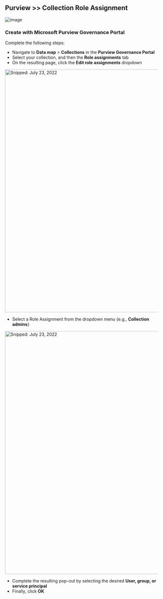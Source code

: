 ## Purview >> Collection Role Assignment

![image](https://user-images.githubusercontent.com/44923999/185973161-3cfb0848-9745-41f6-b4f5-e0e5eab830d9.png)

### Create with Microsoft Purview Governance Portal

Complete the following steps:

* Navigate to **Data map** > **Collections** in the **Purview Governance Portal**
*	Select your  collection, and then the **Role assignments** tab
*	On the resulting page, click the **Edit role assignments** dropdown

  <img src="https://user-images.githubusercontent.com/44923999/180605775-e8a86e27-0d56-4e6a-97bf-bbf3c28b6802.png" width="800" title="Snipped: July 23, 2022" />

*	Select a Role Assignment from the dropdown menu {e.g., **Collection admins**}

  <img src="https://user-images.githubusercontent.com/44923999/180605923-32bca4f9-53d6-4f0b-938d-f68e01a9985d.png" width="800" title="Snipped: July 23, 2022" />

*	Complete the resulting pop-out by selecting the desired **User, group, or service principal**
*	Finally, click **OK**
